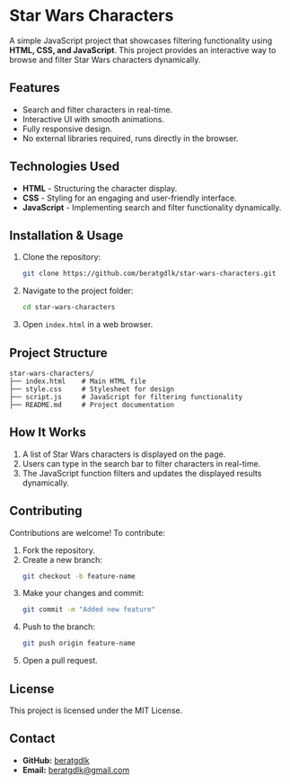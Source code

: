 # Star Wars Characters
A simple JavaScript project that showcases filtering functionality using **HTML, CSS, and JavaScript**. This project provides an interactive way to browse and filter Star Wars characters dynamically.

## Features

- Search and filter characters in real-time.
- Interactive UI with smooth animations.
- Fully responsive design.
- No external libraries required, runs directly in the browser.

## Technologies Used

- **HTML** - Structuring the character display.
- **CSS** - Styling for an engaging and user-friendly interface.
- **JavaScript** - Implementing search and filter functionality dynamically.

## Installation & Usage

1. Clone the repository:
   ```bash
   git clone https://github.com/beratgdlk/star-wars-characters.git
   ```

2. Navigate to the project folder:
   ```bash
   cd star-wars-characters
   ```

3. Open `index.html` in a web browser.

## Project Structure

```
star-wars-characters/
├── index.html    # Main HTML file
├── style.css     # Stylesheet for design
├── script.js     # JavaScript for filtering functionality
├── README.md     # Project documentation
```

## How It Works

1. A list of Star Wars characters is displayed on the page.
2. Users can type in the search bar to filter characters in real-time.
3. The JavaScript function filters and updates the displayed results dynamically.

## Contributing

Contributions are welcome! To contribute:

1. Fork the repository.
2. Create a new branch:
   ```bash
   git checkout -b feature-name
   ```
3. Make your changes and commit:
   ```bash
   git commit -m "Added new feature"
   ```
4. Push to the branch:
   ```bash
   git push origin feature-name
   ```
5. Open a pull request.

## License

This project is licensed under the MIT License.

## Contact

- **GitHub:** [beratgdlk](https://github.com/beratgdlk)
- **Email:** beratgdlk@gmail.com
